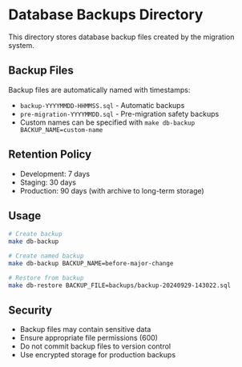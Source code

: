 # Database Backups Directory

This directory stores database backup files created by the migration system.

## Backup Files

Backup files are automatically named with timestamps:
- `backup-YYYYMMDD-HHMMSS.sql` - Automatic backups
- `pre-migration-YYYYMMDD.sql` - Pre-migration safety backups  
- Custom names can be specified with `make db-backup BACKUP_NAME=custom-name`

## Retention Policy

- Development: 7 days
- Staging: 30 days  
- Production: 90 days (with archive to long-term storage)

## Usage

```bash
# Create backup
make db-backup

# Create named backup
make db-backup BACKUP_NAME=before-major-change

# Restore from backup
make db-restore BACKUP_FILE=backups/backup-20240929-143022.sql
```

## Security

- Backup files may contain sensitive data
- Ensure appropriate file permissions (600)
- Do not commit backup files to version control
- Use encrypted storage for production backups